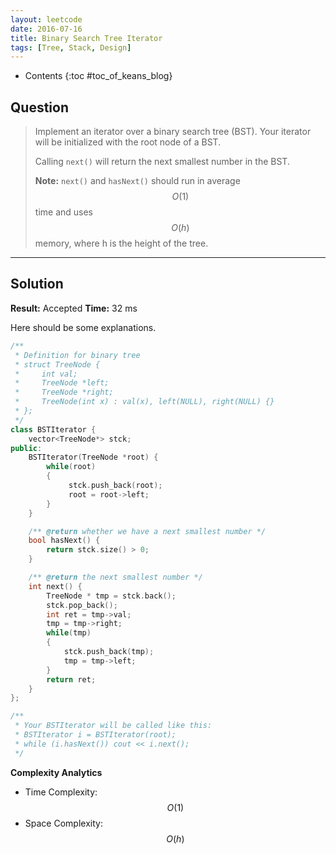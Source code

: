```yaml
---
layout: leetcode
date: 2016-07-16
title: Binary Search Tree Iterator
tags: [Tree, Stack, Design]
---
```


* Contents
{:toc #toc_of_keans_blog}

## Question

> Implement an iterator over a binary search tree (BST). Your iterator will be initialized with the root node of a BST.
>
>Calling `next()` will return the next smallest number in the BST.
>
>**Note:** `next()` and `hasNext()` should run in average $$O(1)$$ time and uses $$O(h)$$ memory, where h is the height of the tree.
>
>     

***

## Solution

**Result:** Accepted **Time:** 32 ms

Here should be some explanations.

```cpp
/**
 * Definition for binary tree
 * struct TreeNode {
 *     int val;
 *     TreeNode *left;
 *     TreeNode *right;
 *     TreeNode(int x) : val(x), left(NULL), right(NULL) {}
 * };
 */
class BSTIterator {
    vector<TreeNode*> stck;
public:
    BSTIterator(TreeNode *root) {
        while(root)
        {
             stck.push_back(root);
             root = root->left;
        }
    }

    /** @return whether we have a next smallest number */
    bool hasNext() {
        return stck.size() > 0;
    }

    /** @return the next smallest number */
    int next() {
        TreeNode * tmp = stck.back();
        stck.pop_back();
        int ret = tmp->val;
        tmp = tmp->right;
        while(tmp)
        {
            stck.push_back(tmp);
            tmp = tmp->left;
        }
        return ret;
    }
};

/**
 * Your BSTIterator will be called like this:
 * BSTIterator i = BSTIterator(root);
 * while (i.hasNext()) cout << i.next();
 */
```

**Complexity Analytics**

- Time Complexity: $$O(1)$$
- Space Complexity: $$O(h)$$
